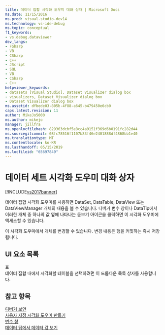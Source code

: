 ```yaml
---
title: 데이터 집합 시각화 도우미 대화 상자 | Microsoft Docs
ms.date: 11/15/2016
ms.prod: visual-studio-dev14
ms.technology: vs-ide-debug
ms.topic: conceptual
f1_keywords:
- vs.debug.dataviewer
dev_langs:
- FSharp
- VB
- CSharp
- C++
- JScript
- SQL
- VB
- CSharp
- C++
helpviewer_keywords:
- datasets [Visual Studio], Dataset Visualizer dialog box
- visualizers, Dataset Visualizer dialog box
- Dataset Visualizer dialog box
ms.assetid: dfbede03-805b-4f88-a645-b479450e6cb0
caps.latest.revision: 11
author: MikeJo5000
ms.author: mikejo
manager: jillfra
ms.openlocfilehash: 829363dcbf5e8cc4a9151f369d6b0191fc282d44
ms.sourcegitcommit: 08fc78516f1107b83f46e2401888df4868bb1e40
ms.translationtype: MT
ms.contentlocale: ko-KR
ms.lasthandoff: 05/15/2019
ms.locfileid: "65697849"
---
```

# <a name="dataset-visualizer-dialog-box"></a>데이터 세트 시각화 도우미 대화 상자
[!INCLUDE[vs2017banner](../includes/vs2017banner.md)]

데이터 집합 시각화 도우미를 사용하면 DataSet, DataTable, DataView 또는 DataViewManager 개체의 내용을 볼 수 있습니다. 디버거 변수 창이나 DataTip에서 이러한 개체 중 하나의 값 옆에 나타나는 돋보기 아이콘을 클릭하면 이 시각화 도우미에 액세스할 수 있습니다.  
  
 이 시각화 도우미에서 개체를 변경할 수 있습니다. 변경 내용은 행을 커밋하는 즉시 저장됩니다.  
  
## <a name="uielement-list"></a>UI 요소 목록  
 표  
 데이터 집합 내에서 시각화할 테이블을 선택하려면 이 드롭다운 목록 상자를 사용합니다.  
  
## <a name="see-also"></a>참고 항목  
 [디버거 보안](../debugger/debugger-security.md)   
 [사용자 지정 시각화 도우미 만들기](../debugger/create-custom-visualizers-of-data.md)   
 [변수 창](https://msdn.microsoft.com/library/ce0a67f6-2502-4b7a-ba45-cc32f8aeba3e)   
 [데이터 팁에서 데이터 값 보기](../debugger/view-data-values-in-data-tips-in-the-code-editor.md)
